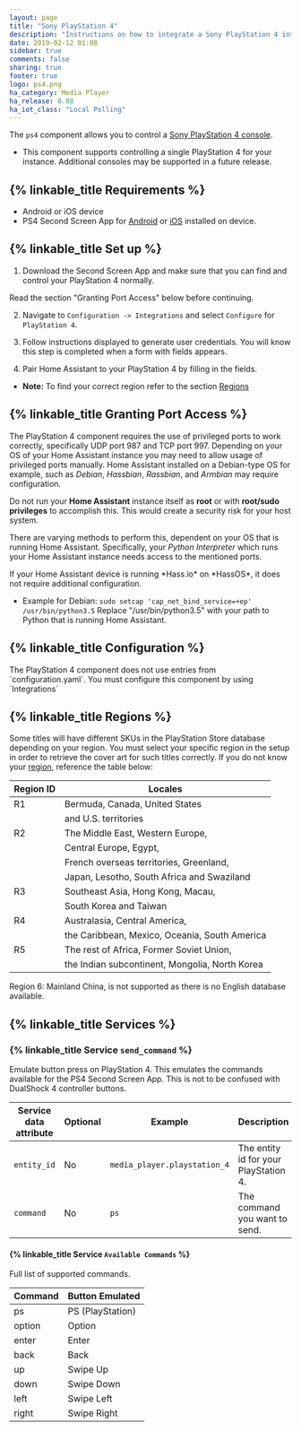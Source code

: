 ```yaml
---
layout: page
title: "Sony PlayStation 4"
description: "Instructions on how to integrate a Sony PlayStation 4 into Home Assistant."
date: 2019-02-12 01:08
sidebar: true
comments: false
sharing: true
footer: true
logo: ps4.png
ha_category: Media Player
ha_release: 0.88
ha_iot_class: "Local Polling"
---
```


The `ps4` component allows you to control a
[Sony PlayStation 4 console](https://www.playstation.com/en-us/explore/ps4/).

- This component supports controlling a single PlayStation 4 for your instance. Additional consoles may be supported in a future release.

## {% linkable_title Requirements %}

- Android or iOS device
- PS4 Second Screen App for [Android](https://play.google.com/store/apps/details?id=com.playstation.mobile2ndscreen&hl=en_US) or [iOS](https://itunes.apple.com/us/app/ps4-second-screen/id1201372796?mt=8) installed on device.

## {% linkable_title Set up %}

1. Download the Second Screen App and make sure that you can find and control your PlayStation 4 normally.

<p class='note'>
  Read the section "Granting Port Access" below before continuing.
</p>

2. Navigate to `Configuration -> Integrations` and select `Configure` for `PlayStation 4`.

3. Follow instructions displayed to generate user credentials. You will know this step is completed when a form with fields appears.

4. Pair Home Assistant to your PlayStation 4 by filling in the fields.
- **Note:** To find your correct region refer to the section [Regions](#Regions)

## {% linkable_title Granting Port Access %}

The PlayStation 4 component requires the use of privileged ports to work correctly, specifically UDP port 987 and TCP port 997. Depending on your OS of your Home Assistant instance you may need to allow usage of privileged ports manually.
Home Assistant installed on a Debian-type OS for example, such as *Debian*, *Hassbian*, *Rassbian*, and *Armbian* may require configuration.

<p class='note warning'>
  Do not run your <b>Home Assistant</b> instance itself as <b>root</b> or with <b>root/sudo privileges</b> to accomplish this. This would create a security risk for your host system.
</p>

There are varying methods to perform this, dependent on your OS that is running Home Assistant. Specifically, your *Python Interpreter* which runs your Home Assistant instance needs access to the mentioned ports.

<p class='note'>
  If your Home Assistant device is running *Hass.io* on *HassOS*, it does not require additional configuration.
</p>

- Example for Debian:
`sudo setcap 'cap_net_bind_service=+ep' /usr/bin/python3.5`
Replace "/usr/bin/python3.5" with your path to Python that is running Home Assistant.


## {% linkable_title Configuration %}

<p class='note'>
  The PlayStation 4 component does not use entries from `configuration.yaml`. You must configure this component by using `Integrations`
</p>

## {% linkable_title Regions %}

Some titles will have different SKUs in the PlayStation Store database depending on your region. You must select your specific region in the setup in order to retrieve the cover art for such titles correctly. If you do not know your [region](https://www.gamerbraves.com/ps4-games-region-codes-explained/), reference the table below:

|  Region ID  |  Locales                                       |
| ----------- | ---------------------------------------------- |
| R1          | Bermuda, Canada, United States                 |
|             | and U.S. territories                           |
| R2          | The Middle East, Western Europe,               |
|             | Central Europe, Egypt,                         |
|             | French overseas territories, Greenland,        |
|             | Japan, Lesotho, South Africa and Swaziland     |
| R3          | Southeast Asia, Hong Kong, Macau,              |
|             | South Korea and Taiwan                         |
| R4          | Australasia, Central America,                  |
|             | the Caribbean, Mexico, Oceania, South America  |
| R5          | The rest of Africa, Former Soviet Union,       |
|             | the Indian subcontinent, Mongolia, North Korea |

<p class='note'>
  Region 6: Mainland China, is not supported as there is no English database available.
</p>

## {% linkable_title Services %}

### {% linkable_title Service `send_command` %}

Emulate button press on PlayStation 4. This emulates the commands available for the PS4 Second Screen App. This is not to be confused with DualShock 4 controller buttons.

| Service data attribute | Optional | Example                      | Description                           |
| ---------------------- | -------- | ---------------------------- | ------------------------------------- |
| `entity_id`            | No       | `media_player.playstation_4` | The entity id for your PlayStation 4. |
| `command`              | No       | `ps`                         | The command you want to send.         |

#### {% linkable_title Service `Available Commands` %}

Full list of supported commands.

| Command | Button Emulated  |
| ------- | ---------------- |
| ps      | PS (PlayStation) |
| option  | Option           |
| enter   | Enter            |
| back    | Back             |
| up      | Swipe Up         |
| down    | Swipe Down       |
| left    | Swipe Left       |
| right   | Swipe Right      |
